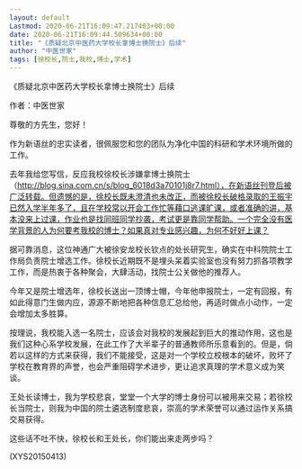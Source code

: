 ```yaml
---
layout: default
Lastmod: 2020-06-21T16:09:47.217403+00:00
date: 2020-06-21T16:09:44.509634+00:00
title: "《质疑北京中医药大学校长拿博士换院士》后续"
author: "中医世家"
tags: [徐校长,院士,我校,博士,学术]
---
```


《质疑北京中医药大学校长拿博士换院士》后续

作者：中医世家

尊敬的方先生，您好！

作为新语丝的忠实读者，很佩服您和您的团队为净化中国的科研和学术环境所做的工作。

去年我给您写信，反应我校徐校长涉嫌拿博士换院士（http://blog.sina.com.cn/s/blog_6018d3a70101j8r7.html），在新语丝刊登后被广泛转载。但遗憾的是，徐校长既未澄清也未改正，而被徐校长破格录取的王振宇已然入学半年多了，且在学校常以开会工作忙等藉口逃课旷课，或者准确的讲，基本没来上过课，作业也是找同班同学抄袭，考试更是靠同学帮助。一个完全没有医学背景的人为何要考我校的博士？如果真对专业感兴趣，为何不好好上课？

据可靠消息，这位神通广大被徐安龙校长钦点的处长研究生，确实在中科院院士工作局负责院士增选工作。徐校长近期既不是埋头呆着实验室也没有努力抓各项教学工作，而是热衷于各种聚会，大肆活动，找院士公关做他的推荐人。

今年又是院士增选年，徐校长送出一顶博士帽，今年他申报院士，一定有回报，有如此得意门生做内应，源源不断地把各种信息汇总给他，再适时做点小动作，一定会增加太多胜算。

按理说，我校能入选一名院士，应该会对我校的发展起到巨大的推动作用，这也是我们这种心系学校发展，在此工作了大半辈子的普通教师所乐意看到的。但是，倘若以这样的方式来获得，我们不能接受，这是对一个学校立校根本的破坏，败坏了学校在教育界的声誉，也会严重阻碍学术进步，更让追求真理的学术意义成为笑谈。

王处长读博士，我为学校悲哀，堂堂一个大学的博士身份可以被用来交易；若徐校长当院士，则我为中国的院士遴选制度悲哀，崇高的学术荣誉可以通过运作关系搞交易获得。

这些话不吐不快，徐校长和王处长，你们能出来走两步吗？

(XYS20150413)


